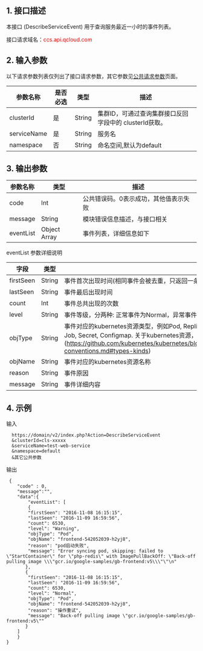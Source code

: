 ## 1. 接口描述
 
本接口 (DescribeServiceEvent) 用于查询服务最近一小时的事件列表。

接口请求域名：<font style="color:red">ccs.api.qcloud.com</font>



## 2. 输入参数

以下请求参数列表仅列出了接口请求参数，其它参数见[公共请求参数](https://www.qcloud.com/document/api/214/4183)页面。

| 参数名称 | 是否必选  | 类型 | 描述 |
|---------|---------|---------|---------|
| clusterId   | 是    | String |集群ID，可通过查询集群接口反回字段中的 clusterId获取。 |
| serviceName   | 是    | String | 服务名 |
|namespace| 否 | String      |命名空间,默认为default|


## 3. 输出参数
 
| 参数名称 | 类型 | 描述 |
|---------|---------|---------|
| code | Int | 公共错误码。0表示成功，其他值表示失败|
| message | String | 模块错误信息描述，与接口相关|
| eventList | Object Array |事件列表，详细信息如下|

eventList 参数详细说明


| 字段 | 类型 | 描述 |
|---------|---------|---------|
| firstSeen | String | 事件首次出现时间(相同事件会被去重，只返回一条) |
| lastSeen | String| 事件最后出现时间 |
| count| Int| 事件总共出现的次数 |
| level | String| 事件等级，分两种: 正常事件为Normal，异常事件为Warning |
| objType | String | 事件对应的kubernetes资源类型，例如Pod, ReplicationController, Service, Node, Deployment, Daemonset, ReplicaSet, Job, Secret, Configmap. 关于kubernetes资源，详见[kubernetes资源] (https://github.com/kubernetes/kubernetes/blob/b392910bc7de425372fe6bf03a2c2c92fe1bae12/docs/devel/api-conventions.md#types-kinds) |
| objName | String | 事件对应的kubernetes资源名称 |
| reason | String | 事件原因 |
| message | String | 事件详细内容 |


## 4. 示例
输入

```
  https://domain/v2/index.php?Action=DescribeServiceEvent
  &clusterId=cls-xxxxx
  &serviceName=test-web-service
  &namespace=default
  &其它公共参数
```
输出

```
 {
    "code" : 0,
    "message":"",
	"data":{
	    "eventList": [
	    {
        "firstSeen": "2016-11-08 16:15:15",
        "lastSeen": "2016-11-09 16:59:56",
        "count": 6530,
        "level": "Warning",
        "objType": "Pod",
        "objName": "frontend-542052039-h2yj8",
        "reason": "pod启动失败",
        "message": "Error syncing pod, skipping: failed to \"StartContainer\" for \"php-redis\" with ImagePullBackOff: \"Back-off pulling image \\\"gcr.io/google-samples/gb-frontend:v5\\\"\"\n"
       },
       {
        "firstSeen": "2016-11-08 16:15:15",
        "lastSeen": "2016-11-09 16:59:56",
        "count": 6530,
        "level": "Normal",
        "objType": "Pod",
        "objName": "frontend-542052039-h2yj8",
        "reason": "操作重试",
        "message": "Back-off pulling image \"gcr.io/google-samples/gb-frontend:v5\""
       } 
	]
	} 
}

```